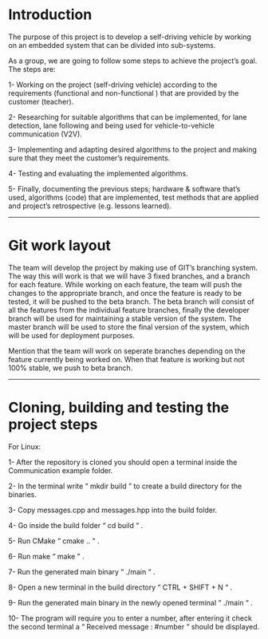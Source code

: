 # Introduction

The purpose of this project is to develop a self-driving vehicle by working on an embedded system that can be divided into sub-systems. 

As a group, we are going to follow some steps to achieve the project’s goal. The steps are:

1- Working on the project (self-driving vehicle) according to the requirements (functional and non-functional ) that are provided by the customer (teacher). 

2- Researching for suitable algorithms that can be implemented, for lane detection, lane following and being used for vehicle-to-vehicle communication (V2V).

3- Implementing and adapting desired algorithms to the project and making sure that they meet the customer’s requirements.
 
4- Testing and evaluating the implemented algorithms.

5- Finally, documenting the previous steps; hardware & software that’s used, algorithms (code) that are implemented, test methods that are applied and project’s retrospective (e.g. lessons learned).
*****************************************************************************************************

# Git work layout

The team will develop the project by making use of GIT’s branching system. The way this will work is that we will have 3 fixed branches, and a branch for each feature. While working on each feature, the team will push the changes to the appropriate branch, and once the feature is ready to be tested, it will be pushed to the beta branch. The beta branch will consist of all the features from the individual feature branches, finally the developer branch will be used for maintaining a stable version of the system. The master branch will be used to store the final version of the system, which will be used for deployment purposes.

Mention that the team will work on seperate branches depending on the feature currently being worked on. When that feature is working but not 100% stable, we push to beta branch.
****************************************************************************************************

# Cloning, building and testing the project steps

For Linux:

1- After the repository is cloned you should open a terminal inside the Communication example folder.

2- In the terminal write “ mkdir build ” to create a build directory for the binaries.

3- Copy messages.cpp and messages.hpp into the build folder.

4- Go inside the build folder “ cd build “ .

5- Run CMake “ cmake .. “ .

6- Run make “ make ” .

7- Run the generated main binary “ ./main “ .

8- Open a new terminal in the build directory “ CTRL + SHIFT + N “ .

9- Run the generated main binary in the newly opened terminal “ ./main “ .

10- The program will require you to enter a number, after entering it check the second terminal a “ Received message : #number “ should be displayed.
